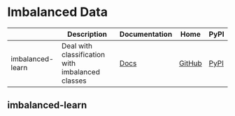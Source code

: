 Imbalanced Data
===

|                  | Description                                      | Documentation                                          | Home                                                         | PyPI                                               |
| ---------------- | ------------------------------------------------ | ------------------------------------------------------ | ------------------------------------------------------------ | -------------------------------------------------- |
| imbalanced-learn | Deal with classification with imbalanced classes | [Docs](https://imbalanced-learn.org/stable/index.html) | [GitHub](https://github.com/scikit-learn-contrib/imbalanced-learn) | [PyPI](https://pypi.org/project/imbalanced-learn/) |

imbalanced-learn
---
